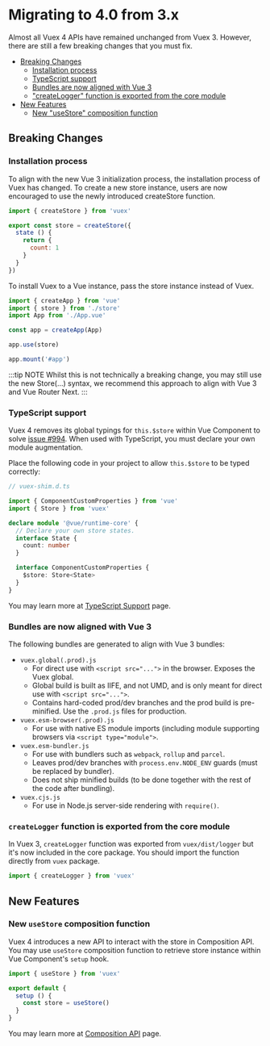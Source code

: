 # Migrating to 4.0 from 3.x

Almost all Vuex 4 APIs have remained unchanged from Vuex 3. However, there are still a few breaking changes that you must fix.

- [Breaking Changes](#breaking-changes)
  - [Installation process](#installation-process)
  - [TypeScript support](#typescript-support)
  - [Bundles are now aligned with Vue 3](#bundles-are-now-aligned-with-vue-3)
  - ["createLogger" function is exported from the core module](#createlogger-function-is-exported-from-the-core-module)
- [New Features](#new-features)
  - [New "useStore" composition function](#new-useStore-composition-function)

## Breaking Changes

### Installation process

To align with the new Vue 3 initialization process, the installation process of Vuex has changed. To create a new store instance, users are now encouraged to use the newly introduced createStore function.

```js
import { createStore } from 'vuex'

export const store = createStore({
  state () {
    return {
      count: 1
    }
  }
})
```

To install Vuex to a Vue instance, pass the store instance instead of Vuex.

```js
import { createApp } from 'vue'
import { store } from './store'
import App from './App.vue'

const app = createApp(App)

app.use(store)

app.mount('#app')
```

:::tip NOTE
Whilst this is not technically a breaking change, you may still use the new Store(...) syntax, we recommend this approach to align with Vue 3 and Vue Router Next.
:::

### TypeScript support

Vuex 4 removes its global typings for `this.$store` within Vue Component to solve [issue #994](https://github.com/vuejs/vuex/issues/994). When used with TypeScript, you must declare your own module augmentation.

Place the following code in your project to allow `this.$store` to be typed correctly:

```ts
// vuex-shim.d.ts

import { ComponentCustomProperties } from 'vue'
import { Store } from 'vuex'

declare module '@vue/runtime-core' {
  // Declare your own store states.
  interface State {
    count: number
  }

  interface ComponentCustomProperties {
    $store: Store<State>
  }
}
```

You may learn more at [TypeScript Support](./typescript-support) page.

### Bundles are now aligned with Vue 3

The following bundles are generated to align with Vue 3 bundles:

- `vuex.global(.prod).js`
  - For direct use with `<script src="...">` in the browser. Exposes the Vuex global.
  - Global build is built as IIFE, and not UMD, and is only meant for direct use with `<script src="...">`.
  - Contains hard-coded prod/dev branches and the prod build is pre-minified. Use the `.prod.js` files for production.
- `vuex.esm-browser(.prod).js`
  - For use with native ES module imports (including module supporting browsers via `<script type="module">`.
- `vuex.esm-bundler.js`
  - For use with bundlers such as `webpack`, `rollup` and `parcel`.
  - Leaves prod/dev branches with `process.env.NODE_ENV` guards (must be replaced by bundler).
  - Does not ship minified builds (to be done together with the rest of the code after bundling).
- `vuex.cjs.js`
  - For use in Node.js server-side rendering with `require()`.

### `createLogger` function is exported from the core module

In Vuex 3, `createLogger` function was exported from `vuex/dist/logger` but it's now included in the core package. You should import the function directly from `vuex` package.

```js
import { createLogger } from 'vuex'
```

## New Features

### New `useStore` composition function

Vuex 4 introduces a new API to interact with the store in Composition API. You may use `useStore` composition function to retrieve store instance within Vue Component's `setup` hook.

```js
import { useStore } from 'vuex'

export default {
  setup () {
    const store = useStore()
  }
}
```

You may learn more at [Composition API](./composition-api) page.
